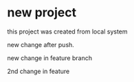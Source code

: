 # new project

this project was created from local system

new change after push.

new change in feature branch

2nd change in feature